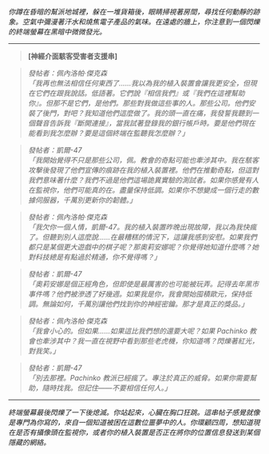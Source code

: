 _你蹲在昏暗的幫派地城裡，躲在一堆貨箱後，眼睛掃視著房間，尋找任何動靜的跡象。空氣中彌漫著汗水和燒焦電子產品的氣味。在遠處的牆上，你注意到一個閃爍的終端螢幕在黑暗中微微發光。_

---

> **[神經介面駭客受害者支援串]**

> _發帖者：佩內洛帕·傑克森_  
> _「我再也無法相信任何東西了……我以為我的植入裝置會讓我更安全，但現在它們在跟我說話。低語著。它們說『相信我們』或『我們在這裡幫助你』。但那不是它們，是他們。那些對我做這些事的人。那些公司。他們安裝了後門，對吧？我知道他們這麼做了。我的頭一直在痛，我發誓我聽到一個聲音告訴我『斷開連接』，當我試著登錄我的銀行帳戶時。要是他們現在能看到我怎麼辦？要是這個終端在監聽我怎麼辦？」_

> _發帖者：凱爾-47_  
> _「我開始覺得不只是那些公司，佩。教會的奇點可能也牽涉其中。我在駭客攻擊後發現了他們宣傳的痕跡在我的植入裝置裡。他們在推動奇點，但這對我們意味著什麼？我們不過是他們這場詭異實驗的測試者。如果你感覺有人在監視你，他們可能真的在。盡量保持低調。如果你不想變成一個行走的數據伺服器，千萬別更新你的韌體。」_

> _發帖者：佩內洛帕·傑克森_  
> _「我欠你一個人情，凱爾-47。我的植入裝置昨晚出現故障，我以為我快瘋了。但聽到別人這麼說……在最糟糕的情況下，這讓我感到安慰。如果我們都只是某個更大遊戲中的棋子呢？那奧莉安娜呢？你覺得她知道什麼嗎？她對科技總是有點過於精通，你不覺得嗎？」_

> _發帖者：凱爾-47_  
> _「奧莉安娜是個正經角色，但即使是最厲害的也可能被玩弄。記得去年黑市事件嗎？他們被滲透了好幾週。如果我是你，我會開始囤積歐元，保持低調。無論如何，千萬別讓他們找到你的神經密鑰。那才是真正的獎品。」_

> _發帖者：佩內洛帕·傑克森_  
> _「我會小心的。但如果……如果這比我們想的還要大呢？如果 Pachinko 教會也牽涉其中？我一直在視野中看到那些老虎機，你知道嗎？閃爍著紅光，對我笑。」_

> _發帖者：凱爾-47_  
> _「別去那裡。Pachinko 教派已經瘋了。專注於真正的威脅。如果你需要幫助，隨時找我。但記住——不要相信任何人。」_

---

_終端螢幕最後閃爍了一下後熄滅。你站起來，心臟在胸口狂跳。這串帖子感覺就像是專門為你寫的，來自一個知道被困在這數位噩夢中的人。你環顧四周，想知道現在是否有攝像頭在監視你，或者你的植入裝置是否正在將你的位置信息發送到某個隱藏的網絡。_
